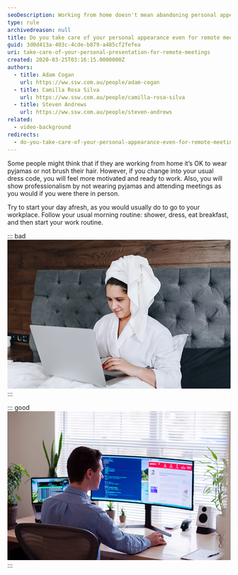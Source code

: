 ```yaml
---
seoDescription: Working from home doesn't mean abandoning personal appearance and professionalism, even for remote meetings, by dressing accordingly and setting up a dedicated workspace.
type: rule
archivedreason: null
title: Do you take care of your personal appearance even for remote meetings?
guid: 3d0d413a-403c-4cde-b879-a485cf2fefea
uri: take-care-of-your-personal-presentation-for-remote-meetings
created: 2020-03-25T03:16:15.0000000Z
authors:
  - title: Adam Cogan
    url: https://ww.ssw.com.au/people/adam-cogan
  - title: Camilla Rosa Silva
    url: https://ww.ssw.com.au/people/camilla-rosa-silva
  - title: Steven Andrews
    url: https://ww.ssw.com.au/people/steven-andrews
related:
  - video-background
redirects:
  - do-you-take-care-of-your-personal-appearance-even-for-remote-meetings
---
```


Some people might think that if they are working from home it’s OK to wear pyjamas or not brush their hair. However, if you change into your usual dress code, you will feel more motivated and ready to work. Also, you will show professionalism by not wearing pyjamas and attending meetings as you would if you were there in person.

<!--endintro-->

Try to start your day afresh, as you would usually do to go to your workplace. Follow your usual morning routine: shower, dress, eat breakfast, and then start your work routine.

::: bad  
![Figure: Bad example - Not dressing accordingly or not having a work station from home can drastically reduce your concentration](dressing-meeting-bad.jpg)  
:::

::: good  
![Figure: Good example - Nice work station and good personal presentation whilst working from home](dressing-meeting-good.jpg)  
:::
